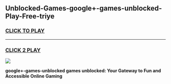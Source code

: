 
## Unblocked-Games-google+-games-unblocked-Play-Free-triye
<h3>
<a href="https://premium76.site?title=google+-games-unblocked&ref=10A">CLICK TO PLAY</a></h3>
<hr>

<h3>
<a href="https://premium76.site?title=google+-games-unblocked&ref=10A">CLICK 2 PLAY</a>
  
</h3>

<a href="https://premium76.site?title=google+-games-unblocked&ref=10A"><img src="https://clearcache.store/games.png"></a>


**google+-games-unblocked games unblocked: Your Gateway to Fun and Accessible Online Gaming**
